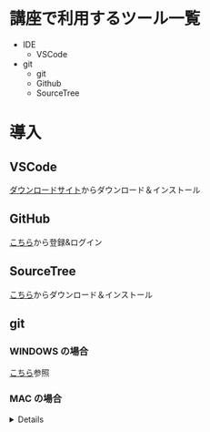 # 講座で利用するツール一覧

- IDE
  - VSCode
- git
  - git
  - Github
  - SourceTree

# 導入

## VSCode

[ダウンロードサイト](https://code.visualstudio.com/download)からダウンロード＆インストール

## GitHub

[こちら](https://github.co.jp/)から登録&ログイン

## SourceTree

[こちら](https://www.sourcetreeapp.com/)からダウンロード＆インストール

## git

### WINDOWS の場合

[こちら](https://qiita.com/taiponrock/items/632c117220e57d555099)参照

### MAC の場合

<details><sammary>

```
# gitが入っているか確認（おそらくMacに紐づいたものがインストールされているはず）
## 例）git version 2.24.3(Apple Git-128)
git -v

# Homebrewが入っているか確認
# HomebrewとはMac用のパッケージマネージャー
brew -v

# Homebrewが入っていない場合下記コマンドを実施
# Homebrew HP: https://brew.sh/
/bin/bash -c "$(curl -fsSL https://raw.githubusercontent.com/Homebrew/install/HEAD/install.sh)"

# Homebrewがインストールできたか確認
brew -v

# Gitのインストール
brew install git

# インストールできたか確認
brew info git

# gitのバージョンを確認
# この時点では表示されるverに変更はない。
git -v

# ------------
#　現在MacOSに直接ダウンロードされているGitと、
#  Homebrew上にダウンロードされているGitが両立し、MacOS側のが優先されている
#  Homebrew上にダウンロードされているのをデフォルトで使用するためにOSの設定ファイルを操作する
#  これを「PATHを通す」と表現する
# ------------

# SHELLを確認(zsh or bash)
# SHELLとは、コマンドをパソコンに伝えるためのシステム・プログラムのこと
echo $SHELL


# PATH Fileを開く（SHELLにGitのコマンドが来たら、Homebrewの方を利用してねと設定する）
## zshの場合
vi ~/.zshrc
## bashの場合
vi ~/.bash_profile

# インサートモードにする
# iキーを押下

# HomebrewのGitを使うパスを挿入
export PATH=/usr/local/bin/git:$PATH

# インサートモードは終了
# Escキーを押下

# 変更を保存する
:wq

# 無事に保存できたか確認
## zshの場合
vi ~/.zshrc
## bashの場合
vi ~/.bash_profile

# 無事に追加できた場合には、保存せずに終了
:q

# SHELLを再起動する
exec $SHELL -l

# gitのバージョンを確認
git -v

# バージョンが(Apple Git-128) の様な表記がないものになっていればOK
```

</sammary>
